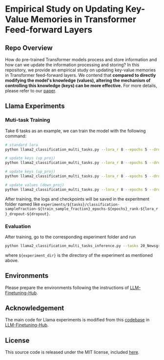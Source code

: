 # Empirical Study on Updating Key-Value Memories in Transformer Feed-forward Layers

## Repo Overview

How do pre-trained Transformer models process and store information and how can we update the information processing and storing? In this repository, we provide an empirical study on updating key-value memories in Transformer feed-forward layers. We contend that **compared to directly modifying the model's knowledge (values), altering the mechanism of controlling this knowledge (keys) can be more effective.** For more details, please refer to our [paper](https://arxiv.org/abs/2402.12233).

## Llama Experiments

### Muti-task Training

Take 6 tasks as an example, we can train the model with the following command:

```sh
# standard lora
python llama2_classification_multi_tasks.py --lora_r 8 --epochs 5 --dropout 0.1 --bnb --target_modules q_proj v_proj --tasks 20_Newsgroups_Fixed boolq COPA CB race_high QNLI

# update keys (up_proj)
python llama2_classification_multi_tasks.py --lora_r 8 --epochs 5 --dropout 0.1 --bnb --target_modules q_proj v_proj up_proj --tasks 20_Newsgroups_Fixed boolq COPA CB race_high QNLI

# update keys (up_proj)
python llama2_classification_multi_tasks.py --lora_r 8 --epochs 5 --dropout 0.1 --bnb --target_modules q_proj v_proj gate_proj --tasks 20_Newsgroups_Fixed boolq COPA CB race_high QNLI

# update values (down_proj)
python llama2_classification_multi_tasks.py --lora_r 8 --epochs 5 --dropout 0.1 --bnb --target_modules q_proj v_proj down_proj --tasks 20_Newsgroups_Fixed boolq COPA CB race_high QNLI
```

After training, the logs and checkpoints will be saved in the experitment folder named like `experiments/${tasks}/classification-sampleFraction-${train_sample_fraction}_epochs-${epochs}_rank-${lora_r}_dropout-${dropout}`.

### Evaluation

After training, go to the corresponding experiment folder and run

```sh
python llama2_classification_multi_tasks_inference.py --tasks 20_Newsgroups_Fixed boolq COPA CB race_high QNLI --experiment_dir ${experiment_dir}
```

where `${experiment_dir}` is the directory of the experiment as mentioned above.

## Environments

Please prepare the environments following the instructions of [LLM-Finetuning-Hub](https://github.com/georgian-io/LLM-Finetuning-Hub).

## Acknowledgement

The main code for Llama experiments is modified from this [codebase](https://github.com/georgian-io/LLM-Finetuning-Hub/tree/main/llama2) in [LLM-Finetuning-Hub](https://github.com/georgian-io/LLM-Finetuning-Hub).

## License

This source code is released under the MIT license, included [here](LICENSE).
